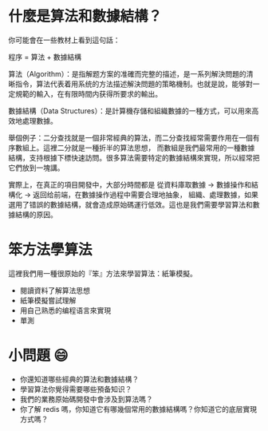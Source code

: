 # 什麼是算法和數據結構？

你可能會在一些教材上看到這句話：

程序 = 算法 + 數據結構

算法（Algorithm）：是指解题方案的准確而完整的描述，是一系列解決問題的清晰指令，算法代表着用系统的方法描述解決問題的策略機制。也就是說，能够對一定規範的輸入，在有限時間内获得所要求的輸出。

數據結構（Data Structures）：是計算機存儲和組織數據的一種方式，可以用來高效地處理數據。

舉個例子：二分查找就是一個非常經典的算法，而二分查找經常需要作用在一個有序數組上。這裡二分就是一種折半的算法思想，
而數組是我們最常用的一種數據結構，支持根據下標快速訪問。很多算法需要特定的數據結構來實現，所以經常把它們放到一塊講。

實際上，在真正的項目開發中，大部分時間都是 從資料庫取數據 -> 數據操作和結構化 -> 返回给前端，在數據操作過程中需要合理地抽象，
組織、處理數據，如果選用了错誤的數據結構，就會造成原始碼運行低效。這也是我們需要學習算法和數據結構的原因。

# 笨方法學算法
這裡我們用一種很原始的『笨』方法來學習算法：紙筆模擬。

- 閱讀資料了解算法思想
- 紙筆模擬嘗試理解
- 用自己熟悉的编程语言來實現
- 單測

# 小問題 :smile:

- 你還知道哪些經典的算法和數據結構？
- 學習算法你覺得需要哪些預备知识？
- 我們的業務原始碼開發中會涉及到算法嗎？
- 你了解 redis 嗎，你知道它有哪幾個常用的數據結構嗎？你知道它的底层實現方式嗎？

